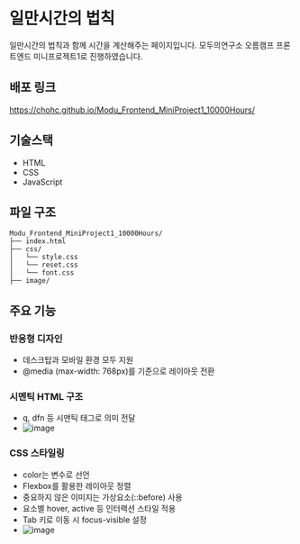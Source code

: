 # 일만시간의 법칙
일만시간의 법칙과 함께 시간을 계산해주는 페이지입니다.
모두의연구소 오름캠프 프론트엔드 미니프로젝트1로 진행하였습니다.


## 배포 링크
https://chohc.github.io/Modu_Frontend_MiniProject1_10000Hours/


## 기술스택
- HTML
- CSS
- JavaScript


## 파일 구조
```
Modu_Frontend_MiniProject1_10000Hours/
├── index.html
├── css/
│   └── style.css
│   └── reset.css
│   └── font.css
├── image/
```


## 주요 기능

### 반응형 디자인
- 데스크탑과 모바일 환경 모두 지원
- @media (max-width: 768px)를 기준으로 레이아웃 전환


### 시멘틱 HTML 구조
- q, dfn 등 시맨틱 태그로 의미 전달
- ![image](https://github.com/user-attachments/assets/445a2738-2136-40fc-bec6-e2f65c3f9326)


### CSS 스타일링
- color는 변수로 선언
- Flexbox를 활용한 레이아웃 정렬
- 중요하지 않은 이미지는 가상요소(::before) 사용
- 요소별 hover, active 등 인터랙션 스타일 적용
- Tab 키로 이동 시 focus-visible 설정
- ![image](https://github.com/user-attachments/assets/34816c56-e1bd-4cd4-a9f8-ea8986caee09)


